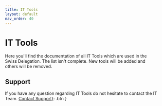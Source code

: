 ```yaml
---
title: IT Tools
layout: default
nav_order: 40
---
```


# IT Tools

Here you'll find the documentation of all IT Tools which are used in the Swiss Delegation.
The list isn't complete. New tools will be added and others will be removed.

## Support
If you have any question regarding IT Tools do not hesitate to contact the IT Team.
[Contact Support](https://docs.jamboree.ch/docs/support){: .btn }